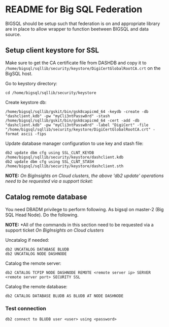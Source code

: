 
# README for Big SQL Federation

BIGSQL should be setup such that federation is on and appropriate library are in place to allow wrapper to function beetween BIGSQL and data source.

## Setup client keystore for SSL

Make sure to get the CA certificate file from DASHDB and copy it to `/home/bigsql/sqllib/security/keystore/DigiCertGlobalRootCA.crt` on the BigSQL host.

Go to keystory directory:

```
cd /home/bigsql/sqllib/security/keystore
```

Create keystore db:

```
/home/bigsql/sqllib/gskit/bin/gsk8capicmd_64 -keydb -create -db "dashclient.kdb" -pw "myCli3ntPassw0rd" -stash
/home/bigsql/sqllib/gskit/bin/gsk8capicmd_64 -cert -add -db "dashclient.kdb" -pw "myCli3ntPassw0rd" -label "DigiCert" -file "/home/bigsql/sqllib/security/keystore/DigiCertGlobalRootCA.crt" -format ascii -fips
```

Update database manager configuration to use key and stash file:

```
db2 update dbm cfg using SSL_CLNT_KEYDB /home/bigsql/sqllib/security/keystore/dashclient.kdb 
db2 update dbm cfg using SSL_CLNT_STASH /home/bigsql/sqllib/security/keystore/dashclient.sth 
```
**NOTE:** *On BigInsights on Cloud clusters, the above 'db2 update' operations need to be requested via a support ticket:*

## Catalog remote database

You need DBADM privilege to perform following. As bigsql on master-2 (Big SQL Head Node). Do the following.

**NOTE:** *All of the commands in this section need to be requested via a support ticket *On BigInsights on Cloud clusters*

Uncatalog if needed:
```
db2 UNCATALOG DATABASE BLUDB
db2 UNCATALOG NODE DASHNODE
```

Catalog the remote server:
```
db2 CATALOG TCPIP NODE DASHNODE REMOTE <remote server ip> SERVER <remote server port> SECURITY SSL
```

Catalog the remote database:
```
db2 CATALOG DATABASE BLUDB AS BLUDB AT NODE DASHNODE
```

### Test connection

```
db2 connect to BLUDB user <user> using <password>
```


